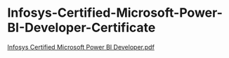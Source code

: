 # Infosys-Certified-Microsoft-Power-BI-Developer-Certificate

[Infosys Certified Microsoft Power BI Developer.pdf](https://github.com/user-attachments/files/17447728/Infosys.Certified.Microsoft.Power.BI.Developer.pdf)
